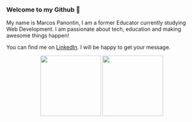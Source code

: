 ### Welcome to my Github 👋

My name is Marcos Panontin, I am a former Educator currently studying Web Development. I am passionate about tech, education and making awesome things happen!

You can find me on <a href="https://www.linkedin.com/in/marcos-panontin/">LinkedIn</a>. I will be happy to get your message.

<div align="center">
  <img height="160em" src="https://github-readme-stats.vercel.app/api?username=marcos-panontin&show_icons=true&theme=dark&include_all_commits=true&count_private=true"/>
  <img height="160em" src="https://github-readme-stats.vercel.app/api/top-langs/?username=marcos-panontin&layout=compact&langs_count=10&theme=dark"/>

  <!-- TEMAS: dark, radical, merko, gruvbox, tokyonight, onedark, cobalt, synthwave, highcontrast, dracula -->
</div>

<!--
**marcos-panontin/marcos-panontin** is a ✨ _special_ ✨ repository because its `README.md` (this file) appears on your GitHub profile.

Here are some ideas to get you started:

- 🔭 I’m currently working on ...
- 🌱 I’m currently learning ...
- 👯 I’m looking to collaborate on ...
- 🤔 I’m looking for help with ...
- 💬 Ask me about ...
- 📫 How to reach me: ...
- 😄 Pronouns: ...
- ⚡ Fun fact: ...
-->
